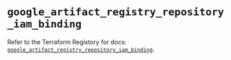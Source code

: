 # `google_artifact_registry_repository_iam_binding`

Refer to the Terraform Registory for docs: [`google_artifact_registry_repository_iam_binding`](https://www.terraform.io/docs/providers/google-beta/r/google_artifact_registry_repository_iam_binding).
